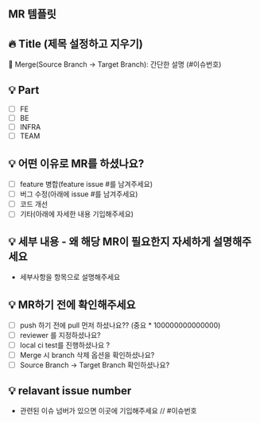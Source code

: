 ## MR 템플릿

## :fire: Title (제목 설정하고 지우기)

:twisted_rightwards_arrows: Merge(Source Branch -> Target Branch): 간단한 설명 (#이슈번호)

## :bulb: Part

- [ ]  FE
- [ ]  BE
- [ ]  INFRA
- [ ]  TEAM

## :bulb: 어떤 이유로 MR를 하셨나요?

- [ ]  feature 병합(feature issue #를 남겨주세요)
- [ ]  버그 수정(아래에 issue #를 남겨주세요)
- [ ]  코드 개선
- [ ]  기타(아래에 자세한 내용 기입해주세요)

## :bulb: 세부 내용 - 왜 해당 MR이 필요한지 자세하게 설명해주세요

- 세부사항을 항목으로 설명해주세요

## :bulb: MR하기 전에 확인해주세요

- [ ]  push 하기 전에 pull 먼저 하셨나요?? (중요 * 100000000000000)
- [ ]  reviewer 를 지정하셨나요?
- [ ]  local ci test를 진행하셨나요 ?
- [ ]  Merge 시 branch 삭제 옵션을 확인하셨나요?
- [ ]  Source Branch -> Target Branch 확인하셨나요?

## :bulb: relavant issue number

- 관련된 이슈 넘버가 있으면 이곳에 기입해주세요 // #이슈번호
